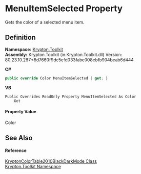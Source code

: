 # MenuItemSelected Property


Gets the color of a selected menu item.



## Definition
**Namespace:** <a href="79d2eac2-21f4-54ff-7552-b20c33c30600.md">Krypton.Toolkit</a>  
**Assembly:** Krypton.Toolkit (in Krypton.Toolkit.dll) Version: 80.23.10.287+8d7660f9dc5efd033fabe008ebfb904beab6d444

**C#**
``` C#
public override Color MenuItemSelected { get; }
```
**VB**
``` VB
Public Overrides ReadOnly Property MenuItemSelected As Color
	Get
```



#### Property Value
Color

## See Also


#### Reference
<a href="dfdf8d85-5273-1bcd-1e53-930704603b62.md">KryptonColorTable2010BlackDarkMode Class</a>  
<a href="79d2eac2-21f4-54ff-7552-b20c33c30600.md">Krypton.Toolkit Namespace</a>  
